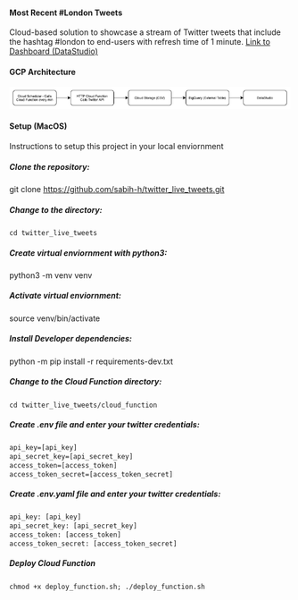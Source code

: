 #### Most Recent #London Tweets
Cloud-based solution to showcase a stream of Twitter tweets that include the hashtag #london to end-users with refresh time of 1 minute.
[Link to Dashboard (DataStudio)](https://datastudio.google.com/s/vIU2tiJqnk4)


#### GCP Architecture
![GCP Architecture](architecture.png)

#### Setup (MacOS)
Instructions to setup this project in your local enviornment 


##### Clone the repository:
git clone https://github.com/sabih-h/twitter_live_tweets.git


##### Change to the directory:
`cd twitter_live_tweets`


##### Create virtual enviornment with python3:
python3 -m venv venv


##### Activate virtual enviornment:
source venv/bin/activate


##### Install Developer dependencies:
python -m pip install -r requirements-dev.txt


##### Change to the Cloud Function directory:
`cd twitter_live_tweets/cloud_function`


##### Create .env file and enter your twitter credentials:
```
api_key=[api_key]
api_secret_key=[api_secret_key]
access_token=[access_token]
access_token_secret=[access_token_secret]
```


##### Create .env.yaml file and enter your twitter credentials:
```
api_key: [api_key]
api_secret_key: [api_secret_key]
access_token: [access_token]
access_token_secret: [access_token_secret]
```


##### Deploy Cloud Function
`chmod +x deploy_function.sh; ./deploy_function.sh`





